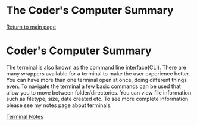 # The Coder's Computer Summary
[Return to main page](https://KrisDunning.github.io/reading-notes/)
# Coder's Computer Summary

The terminal is also known as the command line interface(CLI). There are many wrappers available for a terminal to make the user experience better. You can have more than one terminal open at once, doing different things even. To navigate the terminal a few basic commands can be used that allow you to move between folder/directories. You can view file information such as filetype, size, date created etc. To see more complete information please see my notes page about terminals.

[Terminal Notes](https://KrisDunning.github.io/reading-notes/Read02-TerminalNotes.html/)